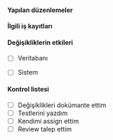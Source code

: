 #### Yapılan düzenlemeler

#### İlgili iş kayıtları

#### Değişikliklerin etkileri

- [ ] Veritabanı

  [//]: # (PR merge edildiğinde veritabanı üzerinde herhangi bir düzenleme gerekecek mi?)
  [//]: # (Örnek: migration, seed, add/drop)

- [ ] Sistem

  [//]: # (PR merge edildiğinde sunucular üzerinde herhangi bir düzenleme gerekecek mi?)
  [//]: # (Örnek: yeni paket kurulması, buildpack eklenmesi)

#### Kontrol listesi

- [ ] Değişiklikleri dokümante ettim
- [ ] Testlerini yazdım
- [ ] Kendimi assign ettim
- [ ] Review talep ettim
